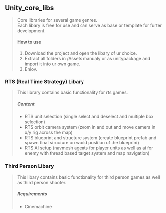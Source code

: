 ## Unity_core_libs
>Core libraries for several game genres.<br/>Each libary is free for use and can serve as base or template for furter development.
>#### How to use
>1. Download the project and open the libary of ur choice.
>2. Extract all folders in /Assets manualy or as unitypackage and import it into ur own game.
>3. Enjoy.
### RTS (Real Time Strategy) Libary
> This library contains basic functionality for rts games.
>##### Content
>- RTS unit selection (single select and deselect and multiple box selection)
>- RTS orbit camera system (zoom in and out and move camera in x/y rig across the map)
>- RTS blueprint and structure system (create blueprint prefab and spawn final structure on world position of the blueprint)
>- RTS AI setup (navmesh agents for player units as well as ai for enemy with thread based target system and map navigation)
### Third Person Libary
> This libary contains basic functionality for third person games as well as third person shooter.
>##### Requirements
>- Cinemachine
